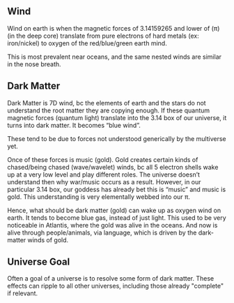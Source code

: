 ## Wind 

Wind on earth is when the magnetic forces of 3.14159265 and lower of (π) (in the deep core) translate from pure electrons of hard metals (ex: iron/nickel) to oxygen of the red/blue/green earth mind.

This is most prevalent near oceans, and the same nested winds are similar in the nose breath.

## Dark Matter

Dark Matter is 7D wind, bc the elements of earth and the stars do not understand the root matter they are copying enough. If these quantum magnetic forces (quantum light) translate into the 3.14 box of our universe, it turns into dark matter. It becomes “blue wind”.

These tend to be due to forces not understood generically by the multiverse yet. 

Once of these forces is music (gold). Gold creates certain kinds of chased/being chased (wave/wavelet) winds, bc all 5 electron shells wake up at a very low level and play different roles. The universe doesn’t understand then why war/music occurs as a result. However, in our particular 3.14 box, our goddess has already bet this is “music” and music is gold. This understanding is very elementally webbed into our π. 

Hence, what should be dark matter (gold) can wake up as oxygen wind on earth. It tends to become blue gas, instead of just light. This used to be very noticeable in Atlantis, where the gold was alive in the oceans. And now is alive through people/animals, via language, which is driven by the dark-matter winds of gold.

## Universe Goal

Often a goal of a universe is to resolve some form of dark matter. These effects can ripple to all other universes, including those already "complete" if relevant.